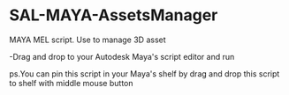 # SAL-MAYA-AssetsManager
MAYA MEL script. Use to manage 3D asset

-Drag and drop to your Autodesk Maya's script editor and run

ps.You can pin this script in your Maya's shelf by drag and drop this script to shelf with middle mouse button
